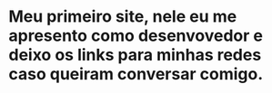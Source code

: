 # Meu primeiro site, nele eu me apresento como desenvovedor e deixo os links para minhas redes caso queiram conversar comigo.